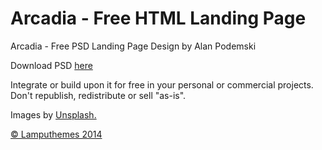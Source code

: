 Arcadia -  Free HTML Landing Page
=======

Arcadia - Free PSD Landing Page Design by Alan Podemski

Download PSD <a href="https://dribbble.com/shots/1755089-Arcadia-Free-PSD-Landing-Page/" >here</a>

Integrate or build upon it for free in your personal or commercial projects. Don't republish, redistribute or sell "as-is".

Images by <a href="http://unsplash.com/" >Unsplash.</a>


<a href="http://www.lamputhemes.com" >&copy; Lamputhemes 2014 </a>
